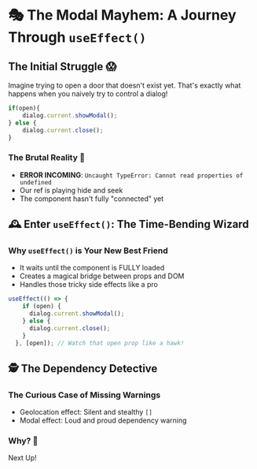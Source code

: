 # 🎭 The Modal Mayhem: A Journey Through `useEffect()`

## The Initial Struggle 😱
Imagine trying to open a door that doesn't exist yet. That's exactly what happens when you naively try to control a dialog!

```jsx
if(open){
    dialog.current.showModal();
} else {
    dialog.current.close();
}
```

### The Brutal Reality 🚨
- **ERROR INCOMING**: `Uncaught TypeError: Cannot read properties of undefined`
- Our ref is playing hide and seek
- The component hasn't fully "connected" yet

## 🕰 Enter `useEffect()`: The Time-Bending Wizard

### Why `useEffect()` is Your New Best Friend
- It waits until the component is FULLY loaded
- Creates a magical bridge between props and DOM
- Handles those tricky side effects like a pro

```jsx
useEffect(() => {
    if (open) {
      dialog.current.showModal();
    } else {
      dialog.current.close();
    }
  }, [open]); // Watch that open prop like a hawk!
```

## 🕵️ The Dependency Detective

### The Curious Case of Missing Warnings
- Geolocation effect: Silent and stealthy `[]`
- Modal effect: Loud and proud dependency warning

### Why? 🤔
Next Up!